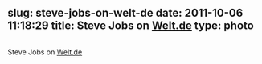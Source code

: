 slug: steve-jobs-on-welt-de
date: 2011-10-06 11:18:29
title: Steve Jobs on [Welt.de](http://www.welt.de)
type: photo
---

<img src="{{@asset.url swerner/tumblr/2011-10-06-steve-jobs-on-welt-de-017009b3a6.png}}" alt=""/>

Steve Jobs on [Welt.de](http://www.welt.de)

